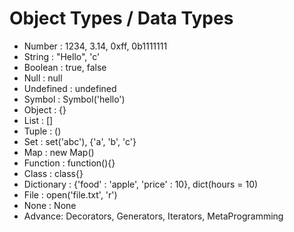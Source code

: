 # Object Types / Data Types

- Number : 1234, 3.14, 0xff, 0b1111111
- String : "Hello", 'c'
- Boolean : true, false
- Null : null
- Undefined : undefined
- Symbol : Symbol('hello')
- Object : {}
- List : []
- Tuple : ()
- Set : set('abc'), {'a', 'b', 'c'}
- Map : new Map()
- Function : function(){}
- Class : class{}
- Dictionary : {'food' : 'apple', 'price' : 10}, dict(hours = 10)
- File : open('file.txt', 'r')
- None : None
- Advance: Decorators, Generators, Iterators, MetaProgramming